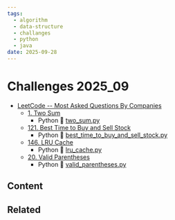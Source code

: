 ```yaml
---
tags:
  - algorithm
  - data-structure
  - challanges
  - python
  - java
date: 2025-09-28
---
```

Challenges 2025_09
==================

* [LeetCode -- Most Asked Questions By Companies](https://nikhilm25.github.io/RelevantLeetcode/)
  * [1. Two Sum](https://leetcode.com/problems/two-sum/) 
    * Python 🐍 [two_sum.py](./two_sum.py)
  * [121. Best Time to Buy and Sell Stock](https://leetcode.com/problems/best-time-to-buy-and-sell-stock/description/)
    * Python 🐍 [best_time_to_buy_and_sell_stock.py](best_time_to_buy_and_sell_stock.py)
  * [146. LRU Cache](https://leetcode.com/problems/lru-cache/description/)
    * Python 🐍 [lru_cache.py](./lru_cache.py)
  * [20. Valid Parentheses](https://leetcode.com/problems/valid-parentheses/description/)
    *  Python 🐍 [valid_parentheses.py](valid_parentheses.py)

Content
---------------


Related
----------------------------


